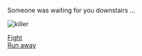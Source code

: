 Someone was waiting for you downstairs  ...

![killer](https://www.segnidalcielo.it/wp-content/uploads/2017/02/shadow_people1.jpg)

[Fight](you-win.md)  
[Run away](death.md)